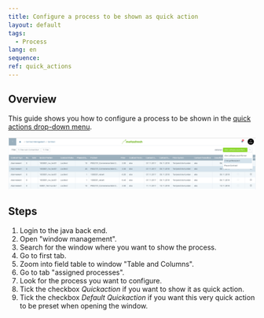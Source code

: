 ```yaml
---
title: Configure a process to be shown as quick action
layout: default
tags:  
  - Process
lang: en
sequence:
ref: quick_actions
---
```


## Overview
This guide shows you how to configure a process to be shown in the [quick actions drop-down menu](../../webui_collection/EN/StartAction#quick-actions).

<kbd><a href="assets/quick_actions-8edb4.png" title="Click to enlarge" target="\_blank"><img src="assets/quick_actions-8edb4.png" alt="Fig.: Quick action"></a></kbd>

## Steps
1. Login to the java back end.
1. Open "window management".
1. Search for the window where you want to show the process.
1. Go to first tab.
1. Zoom into field table to window "Table and Columns".
1. Go to tab "assigned processes".
1. Look for the process you want to configure.
1. Tick the checkbox *Quickaction* if you want to show it as quick action.
1. Tick the checkbox *Default Quickaction* if you want this very quick action to be preset when opening the window.
